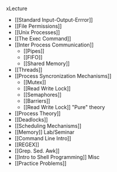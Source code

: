 xLecture
- [[Standard Input-Output-Errror]]
- [[File Permissions]]
- [[Unix Processes]]
- [[The Exec Command]]
- [[Inter Process Communication]]
	- [[Pipes]]
	- [[FIFO]]
	- [[Shared Memory]]
- [[Threads]]
- [[Process Syncronization Mechanisms]]
	- [[Mutex]]
	- [[Read Write Lock]]
	- [[Semaphores]]
	- [[Barriers]]
	- [[Read Write Lock]]
"Pure" theory
- [[Process Theory]]
- [[Deadlocks]]
- [[Scheduling Mechanisms]]
- [[Memory]]
Lab/Seminar
- [[Command Line Intro]]
- [[REGEX]]
- [[Grep. Sed. Awk]]
- [[Intro to Shell Programming]]
Misc
- [[Practice Problems]]